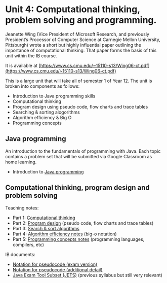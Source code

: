 # Unit 4: Computational thinking, problem solving and programming.

Jeanette Wing (Vice President of Microsoft Research, and previously President’s Processor of Computer Science at Carnegie Mellon University, Pittsburgh) wrote a short but highly influential paper outlining the importance of computational thinking. That paper forms the basis of this unit within the IB course.

It is available at [https://www.cs.cmu.edu/~15110-s13/Wing06-ct.pdf](https://www.cs.cmu.edu/~15110-s13/Wing06-ct.pdf)

This is a large unit that will take all of semester 1 of Year 12. The unit is broken into components as follows: 

* Introduction to Java programming skills
* Computational thinking
* Program design using pseudo code, flow charts and trace tables
* Searching & sorting alogorithms
* Algorithm efficiency & Big O
* Programming concepts

## Java programming

An introduction to the fundamentals of programming with Java. Each topic contains a problem set that will be submitted via Google Classroom as home learning. 

* Introduction to [Java programming](unit-4-java.pdf)

## Computational thinking, program design and problem solving

Teaching notes:

* Part 1: [Computational thinking](unit-4-1-computational-thinking.pdf)
* Part 2: [Program design](unit-4-2-program-design.pdf) (pseudo code, flow charts and trace tables)
* Part 3: [Search & sort algorithms](unit-4-3-search-sort-algorithms.pdf)
* Part 4: [Algorithm efficiency notes](unit-4-4-algorithm-efficiency.pdf) (big-o notation)
* Part 5: [Programming concepts notes](unit-4-5-programming-concepts.pdf) (programming languages, compilers, etc)

IB documents:

* [Notation for pseudocode (exam version)](ib-compsci-pseudocode-flowcharts.pdf)
* [Notation for pseudocode (additional detail)](ib-compsci-pseudocode-in-detail.pdf)
* [Java Exam Tool Subset (JETS)](ib-compsci-jets.pdf) (previous syllabus but still very relevant)

